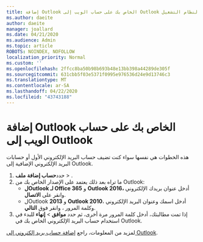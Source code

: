 ```yaml
---
title: إضافة Outlook الخاص بك على حساب الويب إلى Outlook لنظام التشغيل Windows
ms.author: daeite
author: daeite
manager: joallard
ms.date: 04/21/2020
ms.audience: Admin
ms.topic: article
ROBOTS: NOINDEX, NOFOLLOW
localization_priority: Normal
ms.custom: ''
ms.openlocfilehash: 2ffcc8ba50b98b693b48e13bb398a44289de305f
ms.sourcegitcommit: 631cbb5f03e5371f0995e976536d24e9d13746c3
ms.translationtype: MT
ms.contentlocale: ar-SA
ms.lasthandoff: 04/22/2020
ms.locfileid: "43743188"
---
```

# <a name="add-your-outlook-on-the-web-account-to-outlook"></a>إضافة Outlook الخاص بك على حساب الويب إلى Outlook

هذه الخطوات هي نفسها سواء كنت تضيف حساب البريد الإلكتروني الأول أو حسابات البريد الإلكتروني الإضافية إلى Outlook.

1. حدد**حساب إضافة** **ملف** > .
1. ما تراه بعد ذلك يعتمد على الإصدار الخاص بك من Outlook:
    - **لOutlook لـ Office 365** و **Outlook 2016،** أدخل عنوان بريدك الإلكتروني وانقر على **الاتصال**.
    - لOutlook **2013** و **Outlook 2010**، أدخل اسمك وعنوان البريد الإلكتروني وكلمة المرور ، وانقر فوق **التالي**.
1. إذا تمت مطالبتك، أدخل كلمة المرور مرة أخرى، ثم حدد **موافق** > **إنهاء** للبدء في استخدام حساب البريد الإلكتروني الخاص بك في Outlook.

لمزيد من المعلومات، راجع [إضافة حساب بريد إلكتروني إلى Outlook](https://support.office.com/article/6e27792a-9267-4aa4-8bb6-c84ef146101b).
